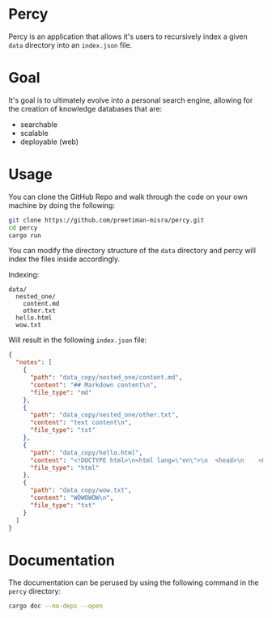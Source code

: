 # Percy

Percy is an application that allows it's users to recursively
index a given `data` directory into an `index.json` file.

# Goal

It's goal is to ultimately evolve into a personal search engine,
allowing for the creation of knowledge databases that are:

- searchable
- scalable
- deployable (web)

# Usage

You can clone the GitHub Repo and walk through the code
on your own machine by doing the following:

```zsh
git clone https://github.com/preetiman-misra/percy.git
cd percy
cargo run
```

You can modify the directory structure of the `data` directory and percy will
index the files inside accordingly.

Indexing:

```
data/
  nested_one/
    content.md
    other.txt
  hello.html
  wow.txt
```

Will result in the following `index.json` file:

```json
{
  "notes": [
    {
      "path": "data_copy/nested_one/content.md",
      "content": "## Markdown content\n",
      "file_type": "md"
    },
    {
      "path": "data_copy/nested_one/other.txt",
      "content": "text content\n",
      "file_type": "txt"
    },
    {
      "path": "data_copy/hello.html",
      "content": "<!DOCTYPE html>\n<html lang=\"en\">\n  <head>\n    <meta charset=\"UTF-8\" />\n    <meta http-equiv=\"X-UA-Compatible\" content=\"IE=edge\" />\n    <meta name=\"viewport\" content=\"width=device-width, initial-scale=1.0\" />\n    <title>Hello</title>\n  </head>\n  <body>\n    <h1>Some HTML</h1>\n  </body>\n</html>\n",
      "file_type": "html"
    },
    {
      "path": "data_copy/wow.txt",
      "content": "WOWOWOW\n",
      "file_type": "txt"
    }
  ]
}
```

# Documentation

The documentation can be perused by using the following command in the `percy` directory:

```zsh
cargo doc --no-deps --open
```
